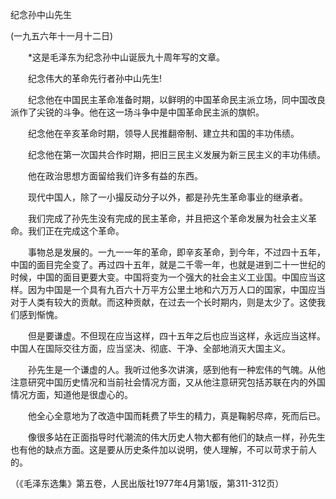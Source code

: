 纪念孙中山先生

(一九五六年十一月十二日)



　　*这是毛泽东为纪念孙中山诞辰九十周年写的文章。 



　　纪念伟大的革命先行者孙中山先生! 



　　纪念他在中国民主革命准备时期，以鲜明的中国革命民主派立场，同中国改良派作了尖锐的斗争。他在这一场斗争中是中国革命民主派的旗帜。 



　　纪念他在辛亥革命时期，领导人民推翻帝制、建立共和国的丰功伟绩。 



　　纪念他在第一次国共合作时期，把旧三民主义发展为新三民主义的丰功伟绩。 



　　他在政治思想方面留给我们许多有益的东西。 



　　现代中国人，除了一小撮反动分子以外，都是孙先生革命事业的继承者。 



　　我们完成了孙先生没有完成的民主革命，并且把这个革命发展为社会主义革命。我们正在完成这个革命。 



　　事物总是发展的。一九一一年的革命，即辛亥革命，到今年，不过四十五年，中国的面目完全变了。再过四十五年，就是二千零一年，也就是进到二十一世纪的时候，中国的面目更要大变。中国将变为一个强大的社会主义工业国。中国应当这样。因为中国是一个具有九百六十万平方公里土地和六万万人口的国家，中国应当对于人类有较大的贡献。而这种贡献，在过去一个长时期内，则是太少了。这使我们感到惭愧。 



　　但是要谦虚。不但现在应当这样，四十五年之后也应当这样，永远应当这样。中国人在国际交往方面，应当坚决、彻底、干净、全部地消灭大国主义。 



　　孙先生是一个谦虚的人。我听过他多次讲演，感到他有一种宏伟的气魄。从他注意研究中国历史情况和当前社会情况方面，又从他注意研究包括苏联在内的外国情况方面，知道他是很虚心的。 



　　他全心全意地为了改造中国而耗费了毕生的精力，真是鞠躬尽瘁，死而后已。 



　　像很多站在正面指导时代潮流的伟大历史人物大都有他们的缺点一样，孙先生也有他的缺点方面。这是要从历史条件加以说明，使人理解，不可以苛求于前人的。 



（《毛泽东选集》第五卷，人民出版社1977年4月第1版，第311-312页） 





 



　　 





